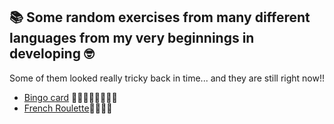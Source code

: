 ## 📚 Some random exercises from many different languages from my very beginnings in developing 🤓
Some of them looked really tricky back in time... and they are still right now!! 

- [Bingo card](https://github.com/jmiquis/ClassRoomExercises/tree/master/bingo%20card) 🤯🤯🤯🤯🤯🤯🤯🤯
- [French Roulette](https://github.com/jmiquis/ClassRoomExercises/tree/master/French%20roulette)🤯🤯🤯🤯

